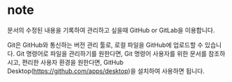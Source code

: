# note

문서의 수정된 내용을 기록하여 관리하고 싶을때 GitHub or GitLab을 이용합니다.

Git은 GitHub와 통신하는 버전 관리 툴로, 로컬 파일을 GitHub에 업로드할 수 있습니다.
Git 명령어로 파일을 관리하기를 원한다면, Git 명령어 사용자를 위한 문서를 참조하시고, 
편리한 사용자 환경을 원한다면, GitHub Desktop(https://github.com/apps/desktop)을 설치하여 사용하면 됩니다.

   
